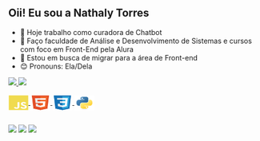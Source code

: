 ## Oii! Eu sou a Nathaly Torres

- 🔭 Hoje trabalho como curadora de Chatbot
- 🌱  Faço faculdade de Análise e Desenvolvimento de Sistemas e cursos com foco em Front-End pela Alura
- 👯 Estou em busca de migrar para a área de Front-end
- 😊 Pronouns: Ela/Dela

<div>
  <a href="https://github.com/Nathaly-Taroni">
  <img height="180em" src="https://github-readme-stats.vercel.app/api?username=Nathaly-Taroni&show_icons=true&theme=dracula&include_all_commits=true&count_private=true"/>
  <img height="180em" src="https://github-readme-stats.vercel.app/api/top-langs/?username=Nathaly-Taroni&layout=compact&langs_count=7&theme=dracula"/>
</div>
  
<Div style = "display: inline_block" > <br>
  <img align="center" alt="Rafa-Ts" height="30" width="40" src="https://raw.githubusercontent.com/devicons/devicon/master/icons/javascript/javascript-plain.svg">  
  <img align="center" alt="Rafa-HTML" height="30" width="40" src="https://raw.githubusercontent.com/devicons/devicon/master/icons/html5/html5-original.svg">
  <img align="center" alt="Rafa-CSS" height="30" width="40" src="https://raw.githubusercontent.com/devicons/devicon/master/icons/css3/css3-original.svg">
  <img align="center" alt="Rafa-Python" height="30" width="40" src="https://raw.githubusercontent.com/devicons/devicon/master/icons/python/python-original.svg">
</div>
  
##
  
<div>
  <a href="https://www.instagram.com/nathaly_taroni/" target="_blank"><img src="https://img.shields.io/badge/-Instagram-%23E4405F?style=for-the-badge&logo=instagram&logoColor=white" target="_blank"></a>
  <a href = "mailto:nathalytorres83@gmail.com"><img src="https://img.shields.io/badge/-Gmail-%23333?style=for-the-badge&logo=gmail&logoColor=white" target="_blank"></a>
  <a href="https://www.linkedin.com/in/nathaly-torres-38a167114/" target="_blank"><img src="https://img.shields.io/badge/-LinkedIn-%230077B5?style=for-the-badge&logo=linkedin&logoColor=white" target="_blank"></a> 
 </div>
